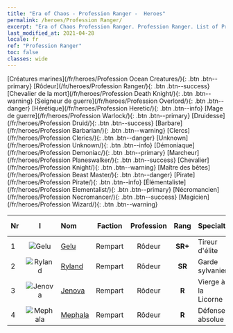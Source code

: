 ```yaml
---
title: "Era of Chaos - Profession Ranger -  Heroes"
permalink: /heroes/Profession Ranger/
excerpt: "Era of Chaos Profession Ranger. Profession Ranger. List of Profession  in Era of Chaos"
last_modified_at: 2021-04-28
locale: fr
ref: "Profession Ranger"
toc: false
classes: wide
---
```

 [Créatures marines](/fr/heroes/Profession Ocean Creatures/){: .btn .btn--primary} [Rôdeur](/fr/heroes/Profession Ranger/){: .btn .btn--success} [Chevalier de la mort](/fr/heroes/Profession Death Knight/){: .btn .btn--warning} [Seigneur de guerre](/fr/heroes/Profession Overlord/){: .btn .btn--danger} [Hérétique](/fr/heroes/Profession Heretic/){: .btn .btn--info} [Mage de guerre](/fr/heroes/Profession Warlock/){: .btn .btn--primary} [Druidesse](/fr/heroes/Profession Druid/){: .btn .btn--success} [Barbare](/fr/heroes/Profession Barbarian/){: .btn .btn--warning} [Clercs](/fr/heroes/Profession Clerics/){: .btn .btn--danger} [Unknown](/fr/heroes/Profession Unknown/){: .btn .btn--info} [Démoniaque](/fr/heroes/Profession Demoniac/){: .btn .btn--primary} [Marcheur](/fr/heroes/Profession Planeswalker/){: .btn .btn--success} [Chevalier](/fr/heroes/Profession Knight/){: .btn .btn--warning} [Maître des bêtes](/fr/heroes/Profession Beast Master/){: .btn .btn--danger} [Pirate](/fr/heroes/Profession Pirate/){: .btn .btn--info} [Élémentaliste](/fr/heroes/Profession Elementalist/){: .btn .btn--primary} [Nécromancien](/fr/heroes/Profession Necromancer/){: .btn .btn--success} [Magicien](/fr/heroes/Profession Wizard/){: .btn .btn--warning} 

  | Nr |  I |    Nom    |  Faction  |  Profession   |  Rang  |    Specialty     | User Rate  | 
  |:---|:--:|:-----------|:-------:|:-------------:|:------:|:-----------------|:----:|
  | 1 | ![Gelu](/images/h/h_Gelu.jpg) | [Gelu](/fr/heroes/Gelu/) | Rempart | Rôdeur | **SR+** |  Tireur d'élite | SR+ |
  | 2 | ![Ryland](/images/h/h_Ryland.jpg) | [Ryland](/fr/heroes/Ryland/) | Rempart | Rôdeur | **SR** |  Garde sylvanien | R |
  | 3 | ![Jenova](/images/h/h_Ylthin.jpg) | [Jenova](/fr/heroes/Jenova/) | Rempart | Rôdeur | **R** |  Vierge à la Licorne | R |
  | 4 | ![Mephala](/images/h/h_Mephala.jpg) | [Mephala](/fr/heroes/Mephala/) | Rempart | Rôdeur | **R** |  Défense absolue | R |
